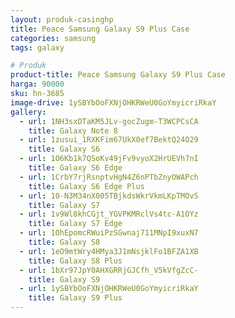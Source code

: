 ```yaml
---
layout: produk-casinghp
title: Peace Samsung Galaxy S9 Plus Case
categories: samsung
tags: galaxy

# Produk
product-title: Peace Samsung Galaxy S9 Plus Case
harga: 90000
sku: hn-3685
image-drive: 1ySBYbOoFXNjOHKRWeU0GoYmyicriRkaY
gallery:
  - url: 1NH3sxDTaKM5JLv-gocZugm-T3WCPCsCA
    title: Galaxy Note 8
  - url: 1zusui_1RXKFim67UkX0ef7BektQ24O29
    title: Galaxy S6
  - url: 1O6Kb1k7QSoKv49jFv9vyoX2HrUEVh7nI
    title: Galaxy S6 Edge
  - url: 1CrbY7rjRsnptvHgN4Z6nPTbZnyOWAPch
    title: Galaxy S6 Edge Plus
  - url: 10-N3M34nX005TBjkdsWkrVkmLKpTMOvS
    title: Galaxy S7
  - url: 1v9Wl8khCGjt_YGVPKMRclVs4tc-A1OYz
    title: Galaxy S7 Edge
  - url: 1OhEpomcRWuiPzSGwnaj711MNpI9xuxN7
    title: Galaxy S8
  - url: 1eO9mtWry4HMya3J1mNsjklFo1BFZA1XB
    title: Galaxy S8 Plus
  - url: 1bXr97JpY0AHXGRRjGJCfh_V5kVfgZcC-
    title: Galaxy S9
  - url: 1ySBYbOoFXNjOHKRWeU0GoYmyicriRkaY
    title: Galaxy S9 Plus
---
```

